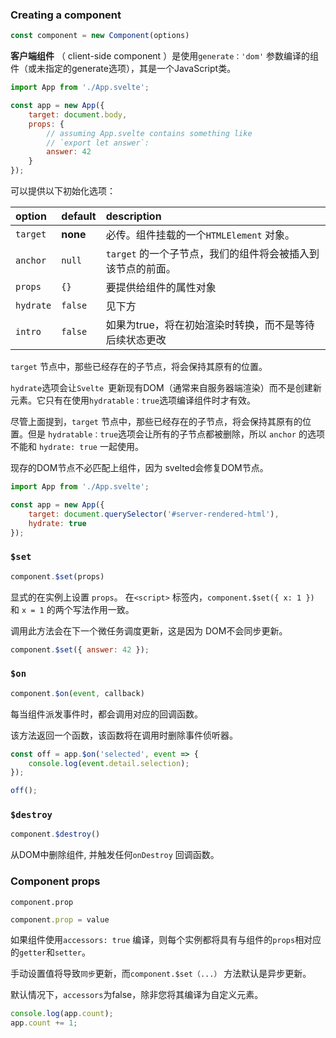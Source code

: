 ### Creating a component

```javascript
const component = new Component(options)
```

**客户端组件** （ client-side component ）是使用`generate：'dom'` 参数编译的组件（或未指定的generate选项），其是一个JavaScript类。

```javascript
import App from './App.svelte';

const app = new App({
	target: document.body,
	props: {
		// assuming App.svelte contains something like
		// `export let answer`:
		answer: 42
	}
});
```

可以提供以下初始化选项：

| option    | default  | description                                                 |
| :-------- | :------- | :---------------------------------------------------------- |
| `target`  | **none** | 必传。组件挂载的一个`HTMLElement` 对象。                    |
| `anchor`  | `null`   | `target` 的一个子节点，我们的组件将会被插入到该节点的前面。 |
| `props`   | `{}`     | 要提供给组件的属性对象                                      |
| `hydrate` | `false`  | 见下方                                                      |
| `intro`   | `false`  | 如果为true，将在初始渲染时转换，而不是等待后续状态更改      |

`target` 节点中，那些已经存在的子节点，将会保持其原有的位置。

`hydrate`选项会让`Svelte `更新现有DOM（通常来自服务器端渲染）而不是创建新元素。它只有在使用`hydratable：true`选项编译组件时才有效。

尽管上面提到，`target` 节点中，那些已经存在的子节点，将会保持其原有的位置。但是 `hydratable：true`选项会让所有的子节点都被删除，所以 `anchor` 的选项不能和 `hydrate: true` 一起使用。

现存的DOM节点不必匹配上组件，因为 svelted会修复DOM节点。

```javascript
import App from './App.svelte';

const app = new App({
	target: document.querySelector('#server-rendered-html'),
	hydrate: true
});
```



### `$set`

```javascript
component.$set(props)
```

显式的在实例上设置 `props`。 在` <script> ` 标签内，`component.$set({ x: 1 })` 和 `x = 1` 的两个写法作用一致。

调用此方法会在下一个微任务调度更新，这是因为 DOM不会同步更新。

```javascript
component.$set({ answer: 42 });
```

### `$on`

```javascript
component.$on(event, callback)
```

每当组件派发事件时，都会调用对应的回调函数。

该方法返回一个函数，该函数将在调用时删除事件侦听器。

```javascript
const off = app.$on('selected', event => {
	console.log(event.detail.selection);
});

off();
```

### `$destroy`

```javascript
component.$destroy()
```

从DOM中删除组件, 并触发任何`onDestroy` 回调函数。

### Component props

```
component.prop
```

```javascript
component.prop = value
```

如果组件使用` accessors: true ` 编译，则每个实例都将具有与组件的`props`相对应的`getter`和`setter`。

手动设置值将导致`同步`更新，而`component.$set（...）` 方法默认是异步更新。

 默认情况下，`accessors`为false，除非您将其编译为自定义元素。

```javascript
console.log(app.count);
app.count += 1;
```

